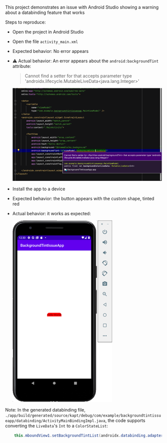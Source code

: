 This project demonstrates an issue with Android Studio showing a warning about a databinding feature that works

Steps to reproduce:
* Open the project in Android Studio
* Open the file `activity_main.xml`
* Expected behavior: No error appears
* ⚠️ Actual behavior: An error appears about the `android:backgroundTint` attribute:
    > Cannot find a setter for <TextView android:backgroundTint> that accepts parameter type 'androidx.lifecycle.MutableLiveData<java.lang.Integer>'
    <img src="linterror.png">
* Install the app to a device
* Expected behavior: the button appears with the custom shape, tinted red
* Actual behavior: it works as expected:

    <img src="screenshot.png" width="320">

Note:
In the generated databinding file, `./app/build/generated/source/kapt/debug/com/example/backgroundtintissueapp/databinding/ActivityMainBindingImpl.java`, the code supports converting the `LiveData`'s `Int` to a `ColorStateList`:
```java
    this.mboundView1.setBackgroundTintList(androidx.databinding.adapters.Converters.convertColorToColorStateList(viewModelBackgroundColorLiveDataGetValue));
```
